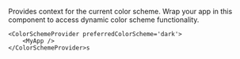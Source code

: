 ---
---

Provides context for the current color scheme. Wrap your app in this component to access dynamic color scheme functionality.

```tsx
<ColorSchemeProvider preferredColorScheme='dark'>
    <MyApp />
</ColorSchemeProvider>s
```
